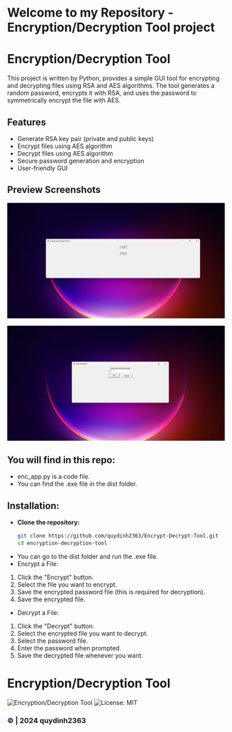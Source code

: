 # Welcome to my Repository - Encryption/Decryption Tool project

# Encryption/Decryption Tool

This project is written by Python, provides a simple GUI tool for encrypting and decrypting files using RSA and AES algorithms. The tool generates a random password, encrypts it with RSA, and uses the password to symmetrically encrypt the file with AES.

## Features

- Generate RSA key pair (private and public keys)
- Encrypt files using AES algorithm
- Decrypt files using AES algorithm
- Secure password generation and encryption
- User-friendly GUI

## Preview Screenshots

![image1](https://github.com/quydinh2363/Encrypt-Decrypt-Tool/blob/main/images/image.png)

![image2](https://github.com/quydinh2363/Encrypt-Decrypt-Tool/blob/main/images/image%202.png)

## You will find in this repo:

* enc_app.py is a code file.
* You can find the .exe file in the dist folder.

## Installation:

- **Clone the repository:**
   ```bash
   git clone https://github.com/quydinh2363/Encrypt-Decrypt-Tool.git
   cd encryption-decryption-tool
   
- You can go to the dist folder and run the .exe file.
- Encrypt a File:

 1. Click the "Encrypt" button.
 2. Select the file you want to encrypt.
 3. Save the encrypted password file (this is required for decryption).
 4. Save the encrypted file.

- Decrypt a File:

 1. Click the "Decrypt" button.
 2. Select the encrypted file you want to decrypt.
 3. Select the password file.
 4. Enter the password when prompted.
 5. Save the decrypted file whenever you want.

# Encryption/Decryption Tool

![Encryption/Decryption Tool](https://img.shields.io/badge/version-1.0-blue.svg)
![License: MIT](https://img.shields.io/badge/License-MIT-yellow.svg)

### © | 2024 quydinh2363





